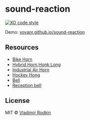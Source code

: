 # sound-reaction

[![XO code style][codestyle-image]][codestyle-url]

Demo: [vovanr.github.io/sound-reaction][demo]

## Resources

- [Bike Horn](https://www.freesound.org/people/Stickinthemud/sounds/27880/)
- [Hybrid Horn Honk Long](https://www.freesound.org/people/DomainHunter/sounds/378106/)
- [Industrial Air Horn](https://www.freesound.org/people/mcpable/sounds/131930/)
- [Hockey Hong](https://www.freesound.org/people/YleArkisto/sounds/361537/)
- [Bell](https://www.freesound.org/people/juskiddink/sounds/74920/)
- [Reception bell](https://www.freesound.org/people/cdrk/sounds/264594/)

## License
MIT © [Vladimir Rodkin](https://github.com/VovanR)

[demo]: https://vovanr.github.io/sound-reaction

[codestyle-url]: https://github.com/sindresorhus/xo
[codestyle-image]: https://img.shields.io/badge/code_style-XO-5ed9c7.svg?style=flat-square
